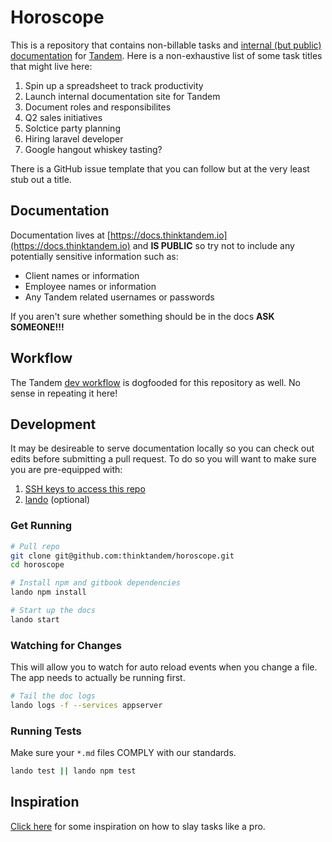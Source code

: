 Horoscope
=========

This is a repository that contains non-billable tasks and [internal (but public) documentation](https://docs.thinktandem.io) for [Tandem](https://thinktandem.io). Here is a non-exhaustive list of some task titles that might live here:

1.  Spin up a spreadsheet to track productivity
2.  Launch internal documentation site for Tandem
3.  Document roles and responsibilites
4.  Q2 sales initiatives
5.  Solctice party planning
6.  Hiring laravel developer
7.  Google hangout whiskey tasting?

There is a GitHub issue template that you can follow but at the very least stub out a title.

Documentation
-------------

Documentation lives at [https://docs.thinktandem.io](https://docs.thinktandem.io) and **IS PUBLIC** so try not to include any potentially sensitive information such as:

*   Client names or information
*   Employee names or information
*   Any Tandem related usernames or passwords

If you aren't sure whether something should be in the docs **ASK SOMEONE!!!**

Workflow
--------

The Tandem [dev workflow](https://docs.thinktandem.io/coding/dev-workflow.html) is dogfooded for this repository as well. No sense in repeating it here!

Development
-----------

It may be desireable to serve documentation locally so you can check out edits before submitting a pull request. To do so you will want to make sure you are pre-equipped with:

1.  [SSH keys to access this repo](https://help.github.com/articles/adding-a-new-ssh-key-to-your-github-account/)
2.  [lando](http://docs.lndo.io) (optional)

### Get Running

```bash
# Pull repo
git clone git@github.com:thinktandem/horoscope.git
cd horoscope

# Install npm and gitbook dependencies
lando npm install

# Start up the docs
lando start
```

### Watching for Changes

This will allow you to watch for auto reload events when you change a file. The app needs to actually be running first.

```bash
# Tail the doc logs
lando logs -f --services appserver
```

### Running Tests

Make sure your `*.md` files COMPLY with our standards.

```bash
lando test || lando npm test
```

Inspiration
-----------

[Click here](https://www.youtube.com/watch?v=gqwuYX3fZZc) for some inspiration on how to slay tasks like a pro.
